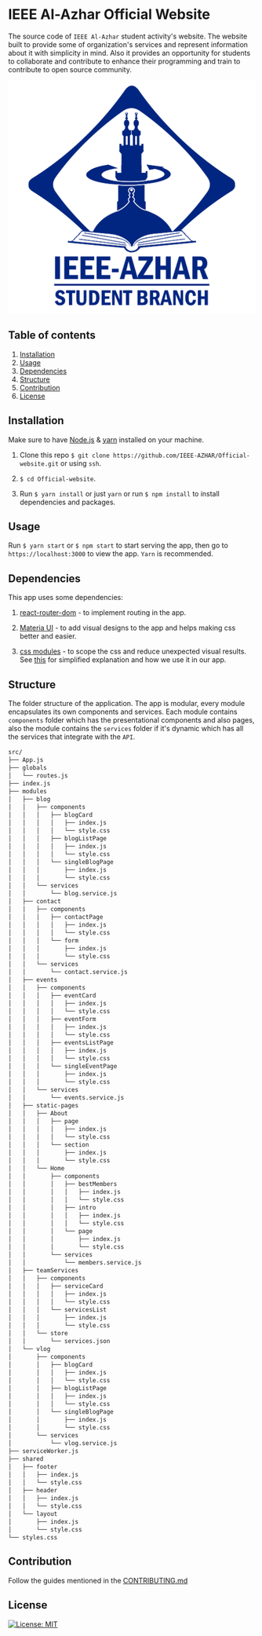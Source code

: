 # IEEE Al-Azhar Official Website

The source code of `IEEE Al-Azhar` student activity's website. The website built to provide some of organization's services and represent information about it with simplicity in mind. Also it provides an opportunity for students to collaborate and contribute to enhance their programming and train to contribute to open source community.

![IEEE Logo](IEEE-final.png)

## Table of contents

1. [Installation](#install)
1. [Usage](#use)
1. [Dependencies](#dependencies)
1. [Structure](#structure)
1. [Contribution](#contribution)
1. [License](#license)

## Installation

Make sure to have [Node.js](https://nodejs.org/en/download/) & [yarn](https://classic.yarnpkg.com/en/docs/install/) installed on your machine.

1. Clone this repo `$ git clone https://github.com/IEEE-AZHAR/Official-website.git` or using `ssh`.

2. `$ cd Official-website`.

3. Run `$ yarn install` or just `yarn` or run `$ npm install` to install dependencies and packages.

<a name="install"></a>

## Usage

Run `$ yarn start` or `$ npm start` to start serving the app, then go to `https://localhost:3000` to view the app. `Yarn` is recommended.

## Dependencies

This app uses some dependencies:

1. [react-router-dom](https://reacttraining.com/react-router/web/guides/quick-start) - to implement routing in the app.

1. [Materia UI](https://material-ui.com/) - to add visual designs to the app and helps making css better and easier.

1. [css modules](https://github.com/css-modules/css-modules) - to scope the css and reduce unexpected visual results. See [this](https://create-react-app.dev/docs/adding-a-css-modules-stylesheet) for simplified explanation and how we use it in our app.

## Structure

The folder structure of the application. The app is modular, every module encapsulates its own components and services. Each module contains `components` folder which has the presentational components and also pages, also the module contains the `services` folder if it's dynamic which has all the services that integrate with the `API`.

```
src/
├── App.js
├── globals
│   └── routes.js
├── index.js
├── modules
│   ├── blog
│   │   ├── components
│   │   │   ├── blogCard
│   │   │   │   ├── index.js
│   │   │   │   └── style.css
│   │   │   ├── blogListPage
│   │   │   │   ├── index.js
│   │   │   │   └── style.css
│   │   │   └── singleBlogPage
│   │   │       ├── index.js
│   │   │       └── style.css
│   │   └── services
│   │       └── blog.service.js
│   ├── contact
│   │   ├── components
│   │   │   ├── contactPage
│   │   │   │   ├── index.js
│   │   │   │   └── style.css
│   │   │   └── form
│   │   │       ├── index.js
│   │   │       └── style.css
│   │   └── services
│   │       └── contact.service.js
│   ├── events
│   │   ├── components
│   │   │   ├── eventCard
│   │   │   │   ├── index.js
│   │   │   │   └── style.css
│   │   │   ├── eventForm
│   │   │   │   ├── index.js
│   │   │   │   └── style.css
│   │   │   ├── eventsListPage
│   │   │   │   ├── index.js
│   │   │   │   └── style.css
│   │   │   └── singleEventPage
│   │   │       ├── index.js
│   │   │       └── style.css
│   │   └── services
│   │       └── events.service.js
│   ├── static-pages
│   │   ├── About
│   │   │   ├── page
│   │   │   │   ├── index.js
│   │   │   │   └── style.css
│   │   │   └── section
│   │   │       ├── index.js
│   │   │       └── style.css
│   │   └── Home
│   │       ├── components
│   │       │   ├── bestMembers
│   │       │   │   ├── index.js
│   │       │   │   └── style.css
│   │       │   ├── intro
│   │       │   │   ├── index.js
│   │       │   │   └── style.css
│   │       │   └── page
│   │       │       ├── index.js
│   │       │       └── style.css
│   │       └── services
│   │           └── members.service.js
│   ├── teamServices
│   │   ├── components
│   │   │   ├── serviceCard
│   │   │   │   ├── index.js
│   │   │   │   └── style.css
│   │   │   └── servicesList
│   │   │       ├── index.js
│   │   │       └── style.css
│   │   └── store
│   │       └── services.json
│   └── vlog
│       ├── components
│       │   ├── blogCard
│       │   │   ├── index.js
│       │   │   └── style.css
│       │   ├── blogListPage
│       │   │   ├── index.js
│       │   │   └── style.css
│       │   └── singleBlogPage
│       │       ├── index.js
│       │       └── style.css
│       └── services
│           └── vlog.service.js
├── serviceWorker.js
├── shared
│   ├── footer
│   │   ├── index.js
│   │   └── style.css
│   ├── header
│   │   ├── index.js
│   │   └── style.css
│   └── layout
│       ├── index.js
│       └── style.css
└── styles.css
```

## Contribution

Follow the guides mentioned in the [CONTRIBUTING.md](CONTRIBUTING.md)

## License

[![License: MIT](https://img.shields.io/badge/License-MIT-yellow.svg)](https://opensource.org/licenses/MIT)
